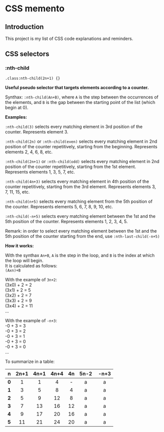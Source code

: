 CSS memento
===========

Introduction
------------

This project is my list of CSS code explanations and reminders.

CSS selectors
---------------

### :nth-child

```
.class:nth-child(2n+1) {}
```

**Useful pseudo selector that targets elements according to a counter.**

Synthax: `:nth-child(An+B)`, where `A` is the step between the occurrences 
of the elements, and `B` is the gap between the starting point of the list (which begin at 0).

**Examples:** 

`:nth-child(3)` selects every matching element in 3rd position of the counter. Represents element 3.

`:nth-child(2n)` or `:nth-child(even)` selects every matching element in 2nd position of the counter repetitively,
starting from the beginning. Represents elements 2, 4, 6, 8, etc.

`:nth-child(2n+1)` or `:nth-child(odd)` selects every matching element in 2nd position of the counter repetitively,
starting from the 1st element. Represents elements 1, 3, 5, 7, etc.

`:nth-child(4n+3)` selects every matching element in 4th position of the counter repetitively,
starting from the 3rd element. Represents elements 3, 7, 11, 15, etc.

`:nth-child(n+5)` selects every matching element from the 5th position of the counter. Represents 
elements 5, 6, 7, 8, 9, 10, etc.

`:nth-child(-n+5)` selects every matching element between the 1st and the 5th position of the counter. Represents 
elements 1, 2, 3, 4, 5.

Remark: in order to select every matching element between the 1st and the 5th position of the counter starting from 
the end, use `:nth-last-child(-n+5)`

**How it works:** 

With the synthax `An+B`, `A` is the step in the loop, and `B` is the index at which 
the loop will begin.  
It is calculated as follows:  
`(Axn)+B`

With the example of `3n+2`:  
(3x0) + 2 = 2  
(3x1) + 2 = 5  
(3x2) + 2 = 7  
(3x3) + 2 = 9  
(3x4) + 2 = 11  
...

With the example of `-n+3`:  
-0 + 3 = 3  
-0 + 3 = 2  
-0 + 3 = 1  
-0 + 3 = 0  
-0 + 3 = 0  
...

To summarize in a table:  

| n         | 2n+1      | 4n+1      | 4n+4      | 4n        | 5n-2      | -n+3      |
|:---------:|:---------:|:---------:|:---------:|:---------:|:---------:|:---------:|
| **0**     | 1         | 1         | 4         | -         | a         | a         |
| **1**     | 3         | 5         | 8         | 4         | a         | a         |
| **2**     | 5         | 9         | 12        | 8         | a         | a         |
| **3**     | 7         | 13        | 16        | 12        | a         | a         |
| **4**     | 9         | 17        | 20        | 16        | a         | a         |
| **5**     | 11        | 21        | 24        | 20        | a         | a         |
